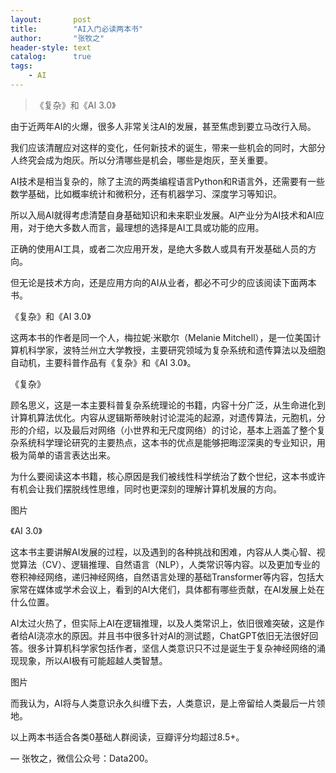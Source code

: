```yaml
---
layout:       post
title:        "AI入门必读两本书"
author:       "张牧之"
header-style: text
catalog:      true
tags:
    - AI
---
```


> 《复杂》和《AI 3.0》

由于近两年AI的火爆，很多人非常关注AI的发展，甚至焦虑到要立马改行入局。

我们应该清醒应对这样的变化，任何新技术的诞生，带来一些机会的同时，大部分人终究会成为炮灰。所以分清哪些是机会，哪些是炮灰，至关重要。

AI技术是相当复杂的，除了主流的两类编程语言Python和R语言外，还需要有一些数学基础，比如概率统计和微积分，还有机器学习、深度学习等知识。

所以入局AI就得考虑清楚自身基础知识和未来职业发展。AI产业分为AI技术和AI应用，对于绝大多数人而言，最理想的选择是AI工具或功能的应用。

正确的使用AI工具，或者二次应用开发，是绝大多数人或具有开发基础人员的方向。

但无论是技术方向，还是应用方向的AI从业者，都必不可少的应该阅读下面两本书。

《复杂》和《AI 3.0》

这两本书的作者是同一个人，梅拉妮·米歇尔（Melanie Mitchell），是一位美国计算机科学家，波特兰州立大学教授，主要研究领域为复杂系统和遗传算法以及细胞自动机，主要科普作品有《复杂》和《AI 3.0》。

《复杂》

顾名思义，这是一本主要科普复杂系统理论的书籍，内容十分广泛，从生命进化到计算机算法优化。内容从逻辑斯蒂映射讨论混沌的起源，对遗传算法，元胞机，分形的介绍，以及最后对网络（小世界和无尺度网络）的讨论，基本上涵盖了整个复杂系统科学理论研究的主要热点，这本书的优点是能够把晦涩深奥的专业知识，用极为简单的语言表达出来。

为什么要阅读这本书籍，核心原因是我们被线性科学统治了数个世纪，这本书或许有机会让我们摆脱线性思维，同时也更深刻的理解计算机发展的方向。

图片

《AI 3.0》

这本书主要讲解AI发展的过程，以及遇到的各种挑战和困难，内容从人类心智、视觉算法（CV）、逻辑推理、自然语言（NLP），人类常识等内容。以及更加专业的卷积神经网络，递归神经网络，自然语言处理的基础Transformer等内容，包括大家常在媒体或学术会议上，看到的AI大佬们，具体都有哪些贡献，在AI发展上处在什么位置。

AI太过火热了，但实际上AI在逻辑推理，以及人类常识上，依旧很难突破，这是作者给AI浇凉水的原因。并且书中很多针对AI的测试题，ChatGPT依旧无法很好回答。很多计算机科学家包括作者，坚信人类意识只不过是诞生于复杂神经网络的涌现现象，所以AI极有可能超越人类智慧。

图片

而我认为，AI将与人类意识永久纠缠下去，人类意识，是上帝留给人类最后一片领地。

以上两本书适合各类0基础人群阅读，豆瓣评分均超过8.5+。

— 张牧之，微信公众号：Data200。
